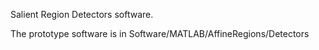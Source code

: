 Salient Region Detectors software.

The prototype software is in Software/MATLAB/AffineRegions/Detectors
